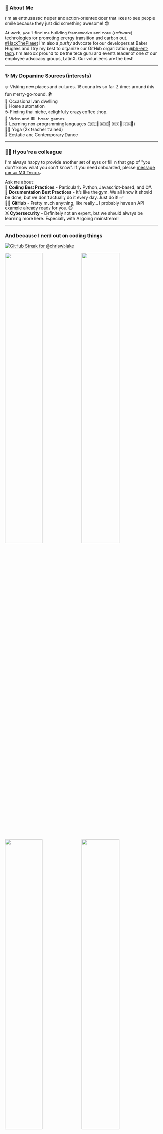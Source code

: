### 👋 About Me
<!-- <a href="https://spotify-github-profile.vercel.app/api/view.svg?uid=chriswblake&redirect=true" target="_blank">
<img align="right" height="200" src="https://spotify-github-profile.vercel.app/api/view.svg?uid=chriswblake&cover_image=true&theme=default&show_offline=false&background_color=5c3597&interchange=false&bar_color=53b14f&bar_color_cover=true">
</a> -->

I'm an enthusiastic helper and action-oriented doer that likes to see people smile because they just did something awesome! 😎

At work, you'll find me building frameworks and core (software) technologies for promoting energy transition and carbon out. [#HackThePlanet](https://youtu.be/5y_SbnPx_cE?si=zVgh4UdteKI6D6cp) I'm also a *pushy* advocate for our developers at Baker Hughes and I try my best to organize our GitHub organization [@bh-ent-tech](https://github.com/bh-ent-tech). I'm also x2 pround to be the tech guru and events leader of one of our employee advocacy groups, LatinX. Our volunteers are the best!

---
### ✨ My Dopamine Sources (interests)

✈️ Visiting new places and cultures. 15 countries so far. 2 times around this fun merry-go-round. 🌍  
🚐 Occasional van dwelling  
🏡 Home automation  
☕ Finding that niche, delighfully crazy coffee shop.  
👾 Video and IRL board games  
🙉 Learning non-programming languages (🇩🇪🧑 🇷🇺🧒 🇲🇽🧒 🇯🇵👶)  
🧘‍♂️ Yoga (2x teacher trained)  
🕺 Ecstatic and Contemporary Dance

---
### 🏢💚 If you're a colleague
I'm always happy to provide another set of eyes or fill in that gap of "you don't know what you don't know". If you need onboarded, please [message me on MS Teams](https://teams.microsoft.com/l/chat/0/0?users=christopher.blake@bakerhughes.com).

Ask me about:  
**🏅 Coding Best Practices** - Particularly Python, Javascript-based, and C#.  
**📖 Documentation Best Practices** - It's like the gym. We all know it should be done, but we don't actually do it every day. Just do it! ✅  
**🐙😺 GitHub** - Pretty much anything, like really... I probably have an API example already ready for you. 😉  
**⚔️ Cybersecurity** - Definitely not an expert, but we should always be learning more here. Especially with AI going mainstream!

---
### And because I nerd out on coding things
[![GitHub Streak for @chriswblake](https://github-readme-streak-stats.herokuapp.com?user=chriswblake&theme=material-palenight)](https://git.io/streak-stats)

<div>
<a href="github-contribution-skyline/chriswblake-2023.stl"><img src="github-contribution-skyline/chriswblake-2023.gif" width="49.5%"></a>
<a href="github-contribution-skyline/chriswblake-2022.stl"><img src="github-contribution-skyline/chriswblake-2022.gif" width="49.5%"></a>
<a href="github-contribution-skyline/chriswblake-2021.stl"><img src="github-contribution-skyline/chriswblake-2021.gif" width="49.5%"></a>
<a href="github-contribution-skyline/chriswblake-2020.stl"><img src="github-contribution-skyline/chriswblake-2020.gif" width="49.5%"></a>
</div>

Make your own [Skyline](https://skyline.github.com).

---

<div>
<a href="https://www.credly.com/badges/67cefb2d-bc8b-4766-8989-f20f6db18842/public_url" target="_blank"><img src="https://images.credly.com/size/340x340/images/024d0122-724d-4c5a-bd83-cfe3c4b7a073/image.png" height="100"></a>
<a href="https://www.credly.com/badges/70ff55de-ca0e-4530-8d2e-81725d7dccb0/public_url" target="_blank"><img src="https://images.credly.com/size/340x340/images/34880f37-8ec8-4542-a78a-73ba6647208e/image.png" height="100"></a>
<a href="https://www.credly.com/badges/30ac7a4b-bf9d-4c2a-8c30-8d716f7d3373/public_url" target="_blank"><img src="https://images.credly.com/size/340x340/images/c9ed294b-f8ac-48fa-a8c3-96dab1f110f2/image.png" height="100"></a>
<a href="https://www.credly.com/badges/de80f732-4278-4a51-8bff-046fe37f8898/public_url" target="_blank"><img src="https://images.credly.com/size/340x340/images/89efc3e7-842b-4790-b09b-9ea5efc71ec3/image.png" height="100"></a>
</div>

---

Check out my portfolio at <a href="http://blake.fyi">http://blake.fyi</a>.
